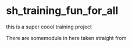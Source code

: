 # sh_training_fun_for_all
this is a super coool training project 

There are somemodule in here taken straight from 
